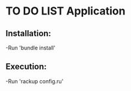 <h1>TO DO LIST Application</h1>

<h2>Installation:</h2>
  -Run 'bundle install'
<h2>Execution:</h2>
  -Run 'rackup config.ru'
